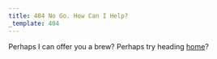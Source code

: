 ```yaml
---
title: 404 No Go. How Can I Help?
_template: 404
---
```

Perhaps I can offer you a brew? Perhaps try heading [home](/)?
